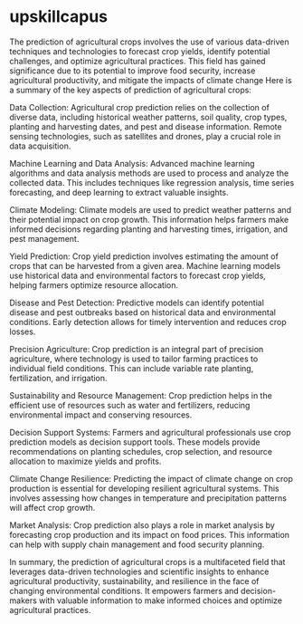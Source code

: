 # upskillcapus
The prediction of agricultural crops involves the use of various data-driven techniques and technologies to forecast crop yields, identify potential challenges, and optimize agricultural practices. This field has gained significance due to its potential to improve food security, increase agricultural productivity, and mitigate the impacts of climate change
Here is a summary of the key aspects of prediction of agricultural crops:

Data Collection: Agricultural crop prediction relies on the collection of diverse data, including historical weather patterns, soil quality, crop types, planting and harvesting dates, and pest and disease information. Remote sensing technologies, such as satellites and drones, play a crucial role in data acquisition.

Machine Learning and Data Analysis: Advanced machine learning algorithms and data analysis methods are used to process and analyze the collected data. This includes techniques like regression analysis, time series forecasting, and deep learning to extract valuable insights.

Climate Modeling: Climate models are used to predict weather patterns and their potential impact on crop growth. This information helps farmers make informed decisions regarding planting and harvesting times, irrigation, and pest management.

Yield Prediction: Crop yield prediction involves estimating the amount of crops that can be harvested from a given area. Machine learning models use historical data and environmental factors to forecast crop yields, helping farmers optimize resource allocation.

Disease and Pest Detection: Predictive models can identify potential disease and pest outbreaks based on historical data and environmental conditions. Early detection allows for timely intervention and reduces crop losses.

Precision Agriculture: Crop prediction is an integral part of precision agriculture, where technology is used to tailor farming practices to individual field conditions. This can include variable rate planting, fertilization, and irrigation.

Sustainability and Resource Management: Crop prediction helps in the efficient use of resources such as water and fertilizers, reducing environmental impact and conserving resources.

Decision Support Systems: Farmers and agricultural professionals use crop prediction models as decision support tools. These models provide recommendations on planting schedules, crop selection, and resource allocation to maximize yields and profits.

Climate Change Resilience: Predicting the impact of climate change on crop production is essential for developing resilient agricultural systems. This involves assessing how changes in temperature and precipitation patterns will affect crop growth.

Market Analysis: Crop prediction also plays a role in market analysis by forecasting crop production and its impact on food prices. This information can help with supply chain management and food security planning.

In summary, the prediction of agricultural crops is a multifaceted field that leverages data-driven technologies and scientific insights to enhance agricultural productivity, sustainability, and resilience in the face of changing environmental conditions. It empowers farmers and decision-makers with valuable information to make informed choices and optimize agricultural practices.
